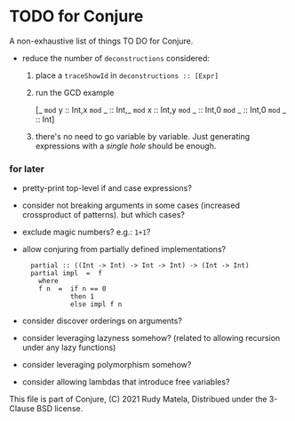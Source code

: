 TODO for Conjure
================

A non-exhaustive list of things TO DO for Conjure.

* reduce the number of `deconstructions` considered:

	1. place a `traceShowId` in `deconstructions :: [Expr]`
	2. run the GCD example

		[_ `mod` y :: Int,x `mod` _ :: Int,_ `mod` x :: Int,y `mod` _ :: Int,0 `mod` _ :: Int,0 `mod` _ :: Int]

	3. there's no need to go variable by variable.  Just generating expressions
	   with a _single hole_ should be enough.



### for later

* pretty-print top-level if and case expressions?

* consider not breaking arguments in some cases
  (increased crossproduct of patterns).
  but which cases?

* exclude magic numbers?  e.g.: `1+1`?

* allow conjuring from partially defined implementations?

        partial :: ((Int -> Int) -> Int -> Int) -> (Int -> Int)
        partial impl  =  f
          where
          f n  =  if n == 0
                  then 1
                  else impl f n

* consider discover orderings on arguments?

* consider leveraging lazyness somehow?
  (related to allowing recursion under any lazy functions)

* consider leveraging polymorphism somehow?

* consider allowing lambdas that introduce free variables?


This file is part of Conjure,
(C) 2021 Rudy Matela,
Distribued under the 3-Clause BSD license.
